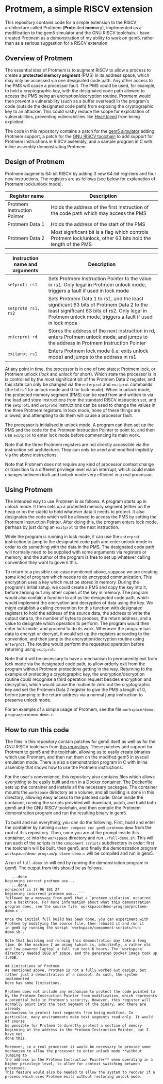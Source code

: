 # Protmem, a simple RISCV extension
This repository contains code for a simple extension to the RISCV architecture called Protmem (**Prot**ected **mem**ory),
implemented as a modification to the gem5 simulator and the GNU RISCV toolchain. I have created Protmem
as a demonstration of my ability to work on gem5, rather than as a serious suggestion for a RISCV extension.

## Overview of Protmem
The essential idea of Protmem is to augment RISCV to allow a process to create a **protected memory segment**
(PMS) in its address space, which may only be accessed via one designated code path. Any other access to the
PMS will cause a processor fault. The PMS could be used, for example, to hold a cryptographic key, with the
designated code path allowed to access the PMS being an encryption/decryption routine. Protmem would then
prevent a vulnerability (such as a buffer overread) in the program's code (outside the designated code path)
from exposing the cryptographic key to an attacker. This could vastly reduce the scope for exploitation
of vulnerabilities, preventing vulnerabilities like [Heartbleed](https://www.heartbleed.com/) from being exploited.

The code in this repository contains a patch for the [gem5 simulator](https://github.com/gem5/gem5) adding
Protmem support, a patch for the [GNU RISCV toolchain](https://github.com/riscv-collab/riscv-gnu-toolchain)
to add support for Protmem instructions in RISCV assembly, and a sample program in C with inline assembly
demonstrating Protmem.

## Design of Protmem
Protmem augments 64-bit RISCV by adding 3 new 64-bit registers and four new instructions. The registers are as follows
(see below for explanation of Protmem lock/unlock mode).

| Register name               | Description |
|-----------------------------|-------------|
| Protmem Instruction Pointer | Holds the address of the first instruction of the code path which may access the PMS |
| Protmem Data 1              | Holds the address of the start of the PMS |
| Protmem Data 2              | Most significant bit is a flag which controls Protmem lock/unlock, other 63 bits hold the length of the PMS |

| Instruction name and arguments | Description |
|--------------------------------|-------------|
| `setproti rs1`                 | Sets Protmem Instruction Pointer to the value in rs1. Only legal in Protmem unlock mode, triggers a fault if used in lock mode |
| `setprotd rs1, rs2`            | Sets Protmem Data 1 to rs1, and the least significant 63 bits of Protmem Data 2 to the least significant 63 bits of rs2. Only legal in Protmem unlock mode, triggers a fault if used in lock mode|
| `enterprot rd`                 | Stores the address of the next instruction in rd, enters Protmem unlock mode, and jumps to the address in Protmem Instruction Pointer |
| `exitprot rs1`                 | Enters Protmem lock mode (i.e. exits unlock mode) and jumps to the address in rs1 |

At any point in time, the processor is in one of two states: Protmem lock, or Protmem unlock (*lock* and *unlock* for short). Which state
the processor is in is controlled by the most significant bit of the Protmem Data 2 register, and this state can only be changed via the
`enterprot` and `exitprot` commands (the bit is 1 for unlock mode and 0 for lock mode). When in unlock mode, the protected memory segment
(PMS) can be read from and written to via the load and store instructions from the standard RISCV instruction set, and the `setproti` and
`setprotd` instructions can be used to change the values in the three Protmem registers. In lock mode, none of these things are allowed, and
attempting to do them will cause a processor fault.

The processor is initialised in unlock mode. A program can then set up the PMS and the code for the Protmem Instruction Pointer to point to,
and then use `exitprot` to enter lock mode before commencing its main work.

Note that the three Protmem registers are not directly accessible via the instruction set architecture. They can only be used and modified
implicitly via the above instructions.

Note that Protmem does not require any kind of processor context change or transition to a different privilege level via an interrupt,
which could make changes between lock and unlock mode very efficient in a real processor.

## Using Protmem
The intended way to use Protmem is as follows. A program starts up in unlock mode. It then sets up a protected memory segment (either on the
heap or on the stack) to hold whatever data it needs to protect. It also designates the code which will be allowed to access the PMS by setting
the Protmem Instruction Pointer. After doing this, the program enters lock mode, perhaps by just doing an `exitprot` to the next instruction.

While the program is running in lock mode, it can use the `enterprot` instruction to jump to the designated code path and enter unlock mode
in order to do something with the data in the PMS. The designated code path will normally need to be supplied with some arguments via
registers or memory, and the author of the program is free to set up whatever calling convention they want to govern this.

To return to a possible use-case mentioned above, suppose we are creating some kind of program which needs to do encrypted communication.
This encryption uses a key which must be stored in memory. During the program's initial setup, we could create a PMS and copy the key into
it, before zeroing out any other copies of the key in memory. The program would also contain a function to act as the designated code path,
which would implement the encryption and decryption of data using the key. We might establish a calling convention for this function with
designated registers to hold the address of the source data, the address to write the output data to, the number of bytes to process,
the return address, and a value to designate which operation to perform. The program would then enter lock mode, and proceed to do its work.
Whenever the program has data to encrypt or decrypt, it would set up the registers according to the convention, and then jump to the
encryption/decryption routine using `enterprot`. The routine would perform the requested operation before returning using `exitprot`.

Note that it will be necessary to have a mechanism to permanently exit from lock mode via the designated code path, to allow orderly exit
from the program without Protmem protections getting in the way. Returning to the example of protecting a cryptographic key, the
encryption/decryption routine could recognise a third operation request besides encryption and decryption, which would cause the routine
to zero out the cryptographic key and set the Protmem Data 2 register to give the PMS a length of 0, before jumping to the return address
via a normal jump instruction to preserve unlock mode.

For an example of a simple usage of Protmem, see the file `workspace/demo-program/protmem-demo.c`.

## How to run this code
The files in this repository contain patches for gem5 itself as well as for the GNU RISCV toolchain from
[this repository](https://github.com/riscv-collab/riscv-gnu-toolchain). These patches add support for Protmem to gem5 and the toolchain, allowing
us to easily create binaries which use Protmem, and then run them on the modified gem5 in syscall emulation mode. There is also a demonstration
program in C with inline assembly that shows how to use the Protmem instructions.

For the user's convenience, this repository also contains files which allows everything to be easily built and run in a Docker container.
The Dockerfile sets up the container and installs all the necessary packages. The container mounts the `workspace` directory as a volume,
and all building is done in this directory, allowing easy access to the patched code. Once inside the container, running the scripts
provided will download, patch, and build both gem5 and the GNU RISCV toolchain, and then compile the Protmem demonstration program and
run the resulting binary in gem5.

To build and run everything, you can do the following. First, build and enter the container by running
```docker compose run gem5-protmem-demo```
from the root of this repository. Then, once you are at the prompt inside this container, `cd` into the `workspace` directory
and run `./full-demo.sh`. This will run each of the scripts in the `component scripts` subdirectory in order: first the toolchain will be
built, then gem5, and finally the demonstration program `workspace/demo-program/protmem-demo.c` will be compiled and run in gem5.

A run of `full-demo.sh` will end by running the demonstration program in gem5. The output from this should be as follows.
```doing setup...
   ...done
beginning correct protmem use...
   ...done
nonsecret is 17 96 101 27
beginning incorrect protmem use...```
followed by a message from gem5 that a `protmem violation` occurred and a backtrace. For more information about what this demonstration
program does, see the source file `workspace/demo-program/protmem-demo.c`.

Once the initial full build has been done, you can experiment with Protmem by modifying the source file, then rebuild it and run it
in gem5 by running the script `workspace/component-scripts/run-demo.sh`.

Note that building and running this demonstration may take a long time. On the machine I am using (which is, admittedly, a rather old
and low-powered laptop) a full run took 6 hours. The `workspace` directory needed 18GB of space, and the generated Docker image took up
1.9GB.

## Limitations of Protmem
As mentioned above, Protmem is not a fully worked out design, but rather just a demonstration of a concept. As such, the system implemented
here has some limitations.

Protmem does not include any mechanism to protect the code pointed to by the Protmem Instruction Pointer from modification, which represents
a potential hole in Protmem's security. However, this register will normally point into the text segment of the binary, and there are already
mechanisms to protect text segments from being modified. In particular, many environments make text segments read-only. It would of course
be possible for Protmem to directly protect a section of memory beginning at the address in the Protmem Instruction Pointer, but I have not
done this.

Moreover, in a real processor it would be necessary to provide some mechanism to allow the processor to enter unlock mode **without jumping to
the address in the Protmem Instruction Pointer** when operating in a higher privilege level, to allow for context switching between processes.
This feature would also be needed to allow the system to recover if a process which uses Protmem exits without restoring unlock mode.
